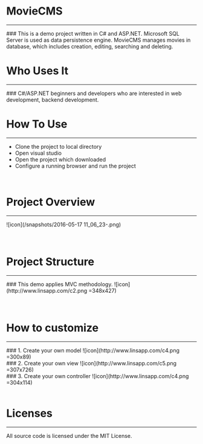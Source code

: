 # MovieCMS
<hr>
### This is a demo project written in C# and ASP.NET. Microsoft SQL Server is used as data persistence engine. MovieCMS manages movies in database, which includes creation, editing, searching and deleting. 

</br>

# Who Uses It
<hr>
### C#/ASP.NET beginners and developers who are interested in web development, backend development.
</br>

# How To Use
<hr>
<ul>
	<li>Clone the project to local directory</li>
	<li>Open visual studio</li>
	<li>Open the project which downloaded</li>
	<li>Configure a running browser and run the project</li>
</ul>
</br>

# Project Overview
<hr>
![icon](/snapshots/2016-05-17 11_06_23-.png)
</br></br></br>

# Project Structure
<hr>
### This demo applies MVC methodology.
![icon](http://www.linsapp.com/c2.png =348x427)
</br></br></br>

# How to customize
<hr>
### 1. Create your own model
![icon](http://www.linsapp.com/c4.png =300x89)
</br>
### 2. Create your own view
![icon](http://www.linsapp.com/c5.png =307x726)
</br>
### 3. Create your own controller
![icon](http://www.linsapp.com/c4.png =304x114)
</br></br>

# Licenses
<hr>
All source code is licensed under the MIT License.
